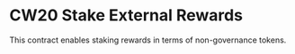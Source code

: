 # CW20 Stake External Rewards

This contract enables staking rewards in terms of non-governance
tokens.

